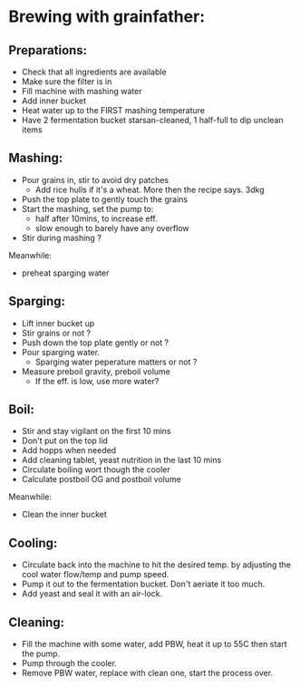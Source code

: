 Brewing with grainfather:
=========================

Preparations:
-------------

- Check that all ingredients are available
- Make sure the filter is in
- Fill machine with mashing water
- Add inner bucket
- Heat water up to the FIRST mashing temperature
- Have 2 fermentation bucket starsan-cleaned, 1 half-full to dip unclean items

Mashing:
--------

- Pour grains in, stir to avoid dry patches
  - Add rice hulls if it's a wheat. More then the recipe says. 3dkg
- Push the top plate to gently touch the grains
- Start the mashing, set the pump to:
  -  half after 10mins, to increase eff.
  - slow enough to barely have any overflow
- Stir during mashing ?

Meanwhile:
 - preheat sparging water

Sparging:
---------

 - Lift inner bucket up
 - Stir grains or not ?
 - Push down the top plate gently or not ?
 - Pour sparging water.
   - Sparging water peperature matters or not ?
 - Measure preboil gravity, preboil volume
   - If the eff. is low, use more water?

Boil:
-----

 - Stir and stay vigilant on the first 10 mins
 - Don't put on the top lid
 - Add hopps when needed
 - Add cleaning tablet, yeast nutrition in the last 10 mins
 - Circulate boiling wort though the cooler
 - Calculate postboil OG and postboil volume

Meanwhile:
 - Clean the inner bucket

Cooling:
--------

 - Circulate back into the machine to hit the desired temp. by adjusting the
 cool water flow/temp and pump speed.
 - Pump it out to the fermentation bucket. Don't aeriate it too much.
 - Add yeast and seal it with an air-lock.

Cleaning:
---------

 - Fill the machine with some water, add PBW, heat it up to 55C then start the
 pump.
 - Pump through the cooler.
 - Remove PBW water, replace with clean one, start the process over.

